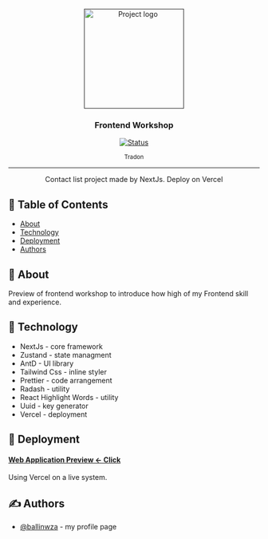 <p align="center">
  <a href="" rel="noopener">
 <img width=200px height=200px src="https://images.ctfassets.net/23aumh6u8s0i/6pjUKboBuFLvCKkE3esaFA/5f2101d6d2add5c615db5e98a553fc44/nextjs.jpeg" alt="Project logo"></a>
</p>

<h3 align="center">Frontend Workshop</h3>
<div align="center">

[![Status](https://img.shields.io/badge/status-active-success.svg)]()

<div align="center"><small >Tradon</small></div>

</div>

---

<p align="center"> Contact list project made by NextJs. Deploy on Vercel 
    <br> 
</p>

## 📝 Table of Contents

- [About](#getting_started)
- [Technology](#about)
- [Deployment](#deployment)
- [Authors](#authors)

## 🏁 About <a name = "getting_started"></a>

Preview of frontend workshop to introduce how high of my Frontend skill and experience.

## 🧐 Technology <a name = "about"></a>

- NextJs - core framework
- Zustand - state managment
- AntD - UI library
- Tailwind Css - inline styler
- Prettier - code arrangement
- Radash - utility
- React Highlight Words - utility
- Uuid - key generator
- Vercel - deployment

## 🚀 Deployment <a name = "deployment"></a>

#### [Web Application Preview <- Click](https://tr-workshop-fe-01.vercel.app/contact)

Using Vercel on a live system.

## ✍️ Authors <a name = "authors"></a>

- [@ballinwza](https://github.com/ballinwza) - my profile page
